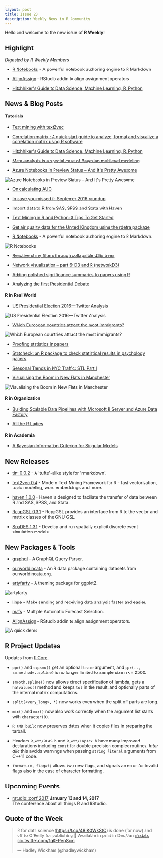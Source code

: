 ```yaml
---
layout: post
title: Issue 20
description: Weekly News in R Community.
---
```


Hello and welcome to the new issue of **R Weekly**!

## Highlight

*Digested by R Weekly Members*

+ [R Notebooks](https://blog.rstudio.org/2016/10/05/r-notebooks/) - A powerful notebook authoring engine to R Markdown

+ [AlignAssign](https://github.com/seasmith/AlignAssign) - RStudio addin to align assignment operators

+ [Hitchhiker's Guide to Data Science, Machine Learning, R, Python](http://www.hadoop360.com/blog/hitchhiker-s-guide-to-data-science-machine-learning-r-python)


## News & Blog Posts

#### Tutorials

+ [Text mining with text2vec](http://text2vec.org)

+ [Correlation matrix : A quick start guide to analyze, format and visualize a correlation matrix using R software](http://www.sthda.com/english/wiki/correlation-matrix-a-quick-start-guide-to-analyze-format-and-visualize-a-correlation-matrix-using-r-software)

+ [Hitchhiker's Guide to Data Science, Machine Learning, R, Python](http://www.hadoop360.com/blog/hitchhiker-s-guide-to-data-science-machine-learning-r-python)

+ [Meta-analysis is a special case of Bayesian multilevel modeling](https://mvuorre.github.io/statistics/bayesian-meta-analysis/)

+ [Azure Notebooks in Preview Status – And It's Pretty Awesome](https://www.raddq.com/azure-notebooks-in-preview-status-and-its-pretty-awesome/)

![Azure Notebooks in Preview Status – And It's Pretty Awesome](https://i1.wp.com/www.raddq.com/wp-content/uploads/2016/10/img_57f7184744370.png?w=1217)

+ [On calculating AUC](http://www.win-vector.com/blog/2016/10/on-calculating-auc/)

+ [In case you missed it: Septemer 2016 roundup](http://blog.revolutionanalytics.com/2016/10/in-case-you-missed-it-septemer-2016-roundup.html)

+ [Import data to R from SAS, SPSS and Stata with Haven](http://blog.revolutionanalytics.com/2016/10/import-data-to-r-from-other-statistics-tools-with-haven.html)

+ [Text Mining in R and Python: 8 Tips To Get Started](https://www.datacamp.com/community/blog/text-mining-in-r-and-python-tips)

+ [Get air quality data for the United Kingdom using the rdefra package](http://ropensci.org/blog/technotes/2016/10/06/rdefra-release-033)

+ [R Notebooks](https://blog.rstudio.org/2016/10/05/r-notebooks/) - A powerful notebook authoring engine to R Markdown. 

![R Notebooks](https://rstudioblog.files.wordpress.com/2016/09/screen-shot-2016-09-20-at-4-16-47-pm.png?w=490)

+ [Reactive shiny filters through collapsible d3js trees](https://www.r-bloggers.com/reactive-shiny-filters-through-collapsible-d3js-trees/)

+ [Network visualization – part 6: D3 and R (networkD3)](http://www.vesnam.com/Rblog/viznets6/)

+ [Adding polished significance summaries to papers using R](http://www.win-vector.com/blog/2016/10/adding-polished-significance-summaries-to-papers-using-r/)

+ [Analyzing the first Presidential Debate](http://datascienceplus.com/analyzing-the-first-presidential-debate/)

#### R in Real World

+ [US Presidential Election 2016 — Twitter Analysis](https://medium.com/@swainjo/us-presidential-election-2016-twitter-analysis-7596606853e5#.f1mrbap9o)

![US Presidential Election 2016 — Twitter Analysis](https://d262ilb51hltx0.cloudfront.net/max/2000/1*jqCwuw-Cf_T8NBn27XUlzQ.jpeg)

+ [Which European countries attract the most immigrants?](http://www.swissinfo.ch/eng/migration-series_europe-s-immigration-balance-sheet/42495760)

![Which European countries attract the most immigrants?](https://pbs.twimg.com/media/CuHRiVIWYAEr2ID.jpg)

+ [Proofing statistics in papers](http://www.win-vector.com/blog/2016/10/proofing-statistics-in-papers/)

+ [Statcheck: an R package to check statistical results in psychology papers](http://blog.revolutionanalytics.com/2016/10/statcheck.html)

+ [Seasonal Trends in NYC Traffic: STL Part I](http://www.gardner.fyi/blog/STL-Part-I/)

+ [Visualising the Boom in New Flats in Manchester](http://rforjournalists.com/2016/10/06/visualising-the-boom-in-new-flats-in-manchester/)

![Visualising the Boom in New Flats in Manchester](https://i2.wp.com/rforjournalists.com/wp-content/uploads/2016/10/manchester_oldham_formatted-1.png?w=966)

#### R in Organization

+ [Building Scalable Data Pipelines with Microsoft R Server and Azure Data Factory](http://blog.revolutionanalytics.com/2016/10/r-server-data-factory.html)

+ [All the R Ladies](http://blog.revolutionanalytics.com/2016/09/all-the-r-ladies.html)

#### R in Academia

+ [A Bayesian Information Criterion for Singular Models](https://martynplummer.wordpress.com/2016/10/03/a-bayesian-information-criterion-for-singular-models/)

## New Releases

+ [tint 0.0.2](http://dirk.eddelbuettel.com/blog/2016/10/07#tint_0.0.2) - A 'tufte'-alike style for 'rmarkdown'.

- [text2vec 0.4](http://dsnotes.com/articles/text2vec-0-4) - Modern Text Mining Framework for R - fast vectorization, topic modeling, word embeddings and more.

+ [haven 1.0.0](https://blog.rstudio.org/2016/10/04/haven-1-0-0/) - Haven is designed to faciliate the transfer of data between R and SAS, SPSS, and Stata.

+ [RcppGSL 0.3.1](http://dirk.eddelbuettel.com/blog/2016/10/04#rcppgsl_0.3.1) - RcppGSL provides an interface from R to the vector and matrix classes of the GNU GSL.

+ [SpaDES 1.3.1](http://predictiveecology.org/2016/10/07/SpaDES-v1.3.1-now-on-CRAN.html) - Develop and run spatially explicit discrete event simulation models.

## New Packages & Tools

+ [graphql](http://ropensci.org/blog/technotes/2016/10/05/graphql-release-10) - A GraphQL Query Parser.

+ [ourworldindata](https://drsimonj.svbtle.com/ourworld-an-r-data-package) - An R data package containing datasets from ourworldindata.org.

+ [artyfarty](http://fishyoperations.com/2016/10/05/introducing-artyfarty.html) - A theming package for ggplot2.

![artyfarty](https://i.imgur.com/nWNhGOF.png)

+ [linpe](http://www.quantide.com/linpe-make-sending-receiving-data-analysis-faster-easier/) - Make sending and receiving data analysis faster and easier.

+ [mafs](https://github.com/sillasgonzaga/mafs) -  Multiple Automatic Forecast Selection.

+ [AlignAssign](https://github.com/seasmith/AlignAssign) - RStudio addin to align assignment operators.

![A quick demo](https://cdn.rawgit.com/seasmith/AlignAssign/4f8b79f1628b35d1af9382d2aa9ce05326638a29/inst/media/demo2.gif)

## R Project Updates

Updates from [R Core](http://developer.r-project.org/blosxom.cgi/R-devel/NEWS).

+ `ppr()` and `supsmu()` get an optional `trace` argument, and `ppr(.., sm.method=..spline)` is no longer limited to sample size n <= 2500.

+ `smooth.spline()` now allows direct specification of lambda, gets a `hatvalues()` method and keeps `tol` in the result, and optionally parts of the internal matrix computations.

+ `split(<very_long>, *)` now works even when the split off parts are long. 

+  `min()` and `max()` now also work correctly when the argument list starts with `character(0)`. 

+ `R CMD build` now preserves dates when it copies files in preparing the tarball.

+ Headers `R_ext/BLAS.h` and `R_ext/Lapack.h` have many improved declarations including `const` for double-precision complex routines. _Inter alia_ this avoids warnings when passing `string literal` arguments from C++11 code. 

+ `formatC(x, flag=f)` allows two new flags, and signals an error for invalid flags also in the case of character formatting. 

## Upcoming Events

+ [rstudio::conf 2017](https://www.rstudio.com/conference/)  **January 13 and 14, 2017** <br>
The conference about all things R and RStudio.<br /> 

## Quote of the Week

<blockquote class="twitter-tweet" data-lang="en"><p lang="en" dir="ltr">R for data science (<a href="https://t.co/48IKOWkStC">https://t.co/48IKOWkStC</a>) is done (for now) and off to O&#39;Reilly for publishing 🎉 Available in print in Dec/Jan <a href="https://twitter.com/hashtag/rstats?src=hash">#rstats</a> <a href="https://t.co/1q0EPepScm">pic.twitter.com/1q0EPepScm</a></p>&mdash; Hadley Wickham (@hadleywickham) <a href="https://twitter.com/hadleywickham/status/784780387180425217"></a></blockquote>

